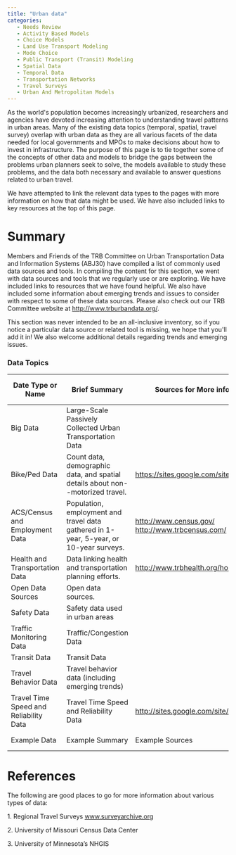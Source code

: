 ```yaml
---
title: "Urban data"
categories:
   - Needs Review
   - Activity Based Models
   - Choice Models
   - Land Use Transport Modeling
   - Mode Choice
   - Public Transport (Transit) Modeling
   - Spatial Data
   - Temporal Data
   - Transportation Networks
   - Travel Surveys
   - Urban And Metropolitan Models
---
```


As the world's population becomes increasingly urbanized, researchers and agencies have devoted increasing attention to understanding travel patterns in urban areas. Many of the existing data topics (temporal, spatial, travel survey) overlap with urban data as they are all various facets of the data needed for local governments and MPOs to make decisions about how to invest in infrastructure. The purpose of this page is to tie together some of the concepts of other data and models to bridge the gaps between the problems urban planners seek to solve, the models available to study these problems, and the data both necessary and available to answer questions related to urban travel.

We have attempted to link the relevant data types to the pages with more information on how that data might be used. We have also included links to key resources at the top of this page.

Summary
=======

Members and Friends of the TRB Committee on Urban Transportation Data and Information Systems (ABJ30) have compiled a list of commonly used data sources and tools. In compiling the content for this section, we went with data sources and tools that we regularly use or are exploring. We have included links to resources that we have found helpful. We also have included some information about emerging trends and issues to consider with respect to some of these data sources. Please also check out our TRB Committee website at <http://www.trburbandata.org/>.

This section was never intended to be an all-inclusive inventory, so if you notice a particular data source or related tool is missing, we hope that you'll add it in! We also welcome additional details regarding trends and emerging issues.

### Data Topics

| Date Type or Name                      | Brief Summary                                                                          | Sources for More information                         | Related Pages on tfresource                                                                 |
|----------------------------------------|----------------------------------------------------------------------------------------|------------------------------------------------------|---------------------------------------------------------------------------------------------|
| Big Data                               | Large-Scale Passively Collected Urban Transportation Data                              |                                                      | [Big Data](Big_Data)                                                             |
| Bike/Ped Data                          | Count data, demographic data, and spatial details about non--motorized travel.         | <https://sites.google.com/site/bikepeddata/>         | [Bike/Ped Data](Bike/Ped_Data)                                                   |
| ACS/Census and Employment Data         | Population, employment and travel data gathered in 1-year, 5-year, or 10-year surveys. | <http://www.census.gov/> <http://www.trbcensus.com/> | [Census and Employment Data](Census_and_Employment_Data)                         |
| Health and Transportation Data         | Data linking health and transportation planning efforts.                               | <http://www.trbhealth.org/home>                      | [Health and Transportation Data](Health_and_Transportation_Data)                 |
| Open Data Sources                      | Open data sources.                                                                     |                                                      | [Open Data Sources](Open_Data_Sources)                                           |
| Safety Data                            | Safety data used in urban areas                                                        |                                                      | [Safety Data](Safety_Data)                                                       |
| Traffic Monitoring Data                | Traffic/Congestion Data                                                                |                                                      | [Traffic Data](Traffic_Data)                                                     |
| Transit Data                           | Transit Data                                                                           |                                                      | [Transit Data](Transit_Data)                                                     |
| Travel Behavior Data                   | Travel behavior data (including emerging trends)                                       |                                                      | [Travel Behavior Data](Travel_Behavior_Data)                                     |
| Travel Time Speed and Reliability Data | Travel Time Speed and Reliability Data                                                 | <http://sites.google.com/site/trbttsr/>              | [Travel Time Speed and Reliability Data](Travel_Time_Speed_and_Reliability_Data) |
| Example Data                           | Example Summary                                                                        | Example Sources                                      | Ex links to related pages                                                                   |

References
==========

The following are good places to go for more information about various types of data:

1\. Regional Travel Surveys www.surveyarchive.org

2\. University of Missouri Census Data Center

3\. University of Minnesota’s NHGIS

